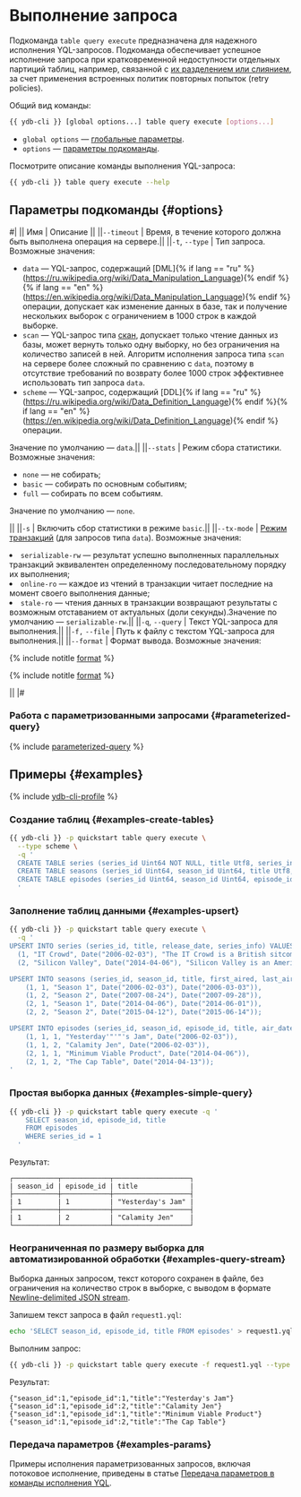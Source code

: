# Выполнение запроса

Подкоманда `table query execute` предназначена для надежного исполнения YQL-запросов. Подкоманда обеспечивает успешное исполнение запроса при кратковременной недоступности отдельных партиций таблиц, например, связанной с [их разделением или слиянием](../../concepts/datamodel/table.md#partitioning), за счет применения встроенных политик повторных попыток (retry policies).

Общий вид команды:

```bash
{{ ydb-cli }} [global options...] table query execute [options...]
```

* `global options` — [глобальные параметры](commands/global-options.md).
* `options` — [параметры подкоманды](#options).

Посмотрите описание команды выполнения YQL-запроса:

```bash
{{ ydb-cli }} table query execute --help
```

## Параметры подкоманды {#options}

#|
|| Имя | Описание ||
||`--timeout` | Время, в течение которого должна быть выполнена операция на сервере.||
||`-t`, `--type` | Тип запроса.
Возможные значения:

* `data` — YQL-запрос, содержащий [DML]{% if lang == "ru" %}(https://ru.wikipedia.org/wiki/Data_Manipulation_Language){% endif %}{% if lang == "en" %}(https://en.wikipedia.org/wiki/Data_Manipulation_Language){% endif %} операции, допускает как изменение данных в базе, так и получение нескольких выборок с ограничением в 1000 строк в каждой выборке.
* `scan` — YQL-запрос типа [скан](../../concepts/scan_query.md), допускает только чтение данных из базы, может вернуть только одну выборку, но без ограничения на количество записей в ней. Алгоритм исполнения запроса типа `scan` на сервере более сложный по сравнению с `data`, поэтому в отсутствие требований по возврату более 1000 строк эффективнее использовать тип запроса `data`.
* `scheme` — YQL-запрос, содержащий [DDL]{% if lang == "ru" %}(https://ru.wikipedia.org/wiki/Data_Definition_Language){% endif %}{% if lang == "en" %}(https://en.wikipedia.org/wiki/Data_Definition_Language){% endif %} операции.

Значение по умолчанию — `data`.||
||`--stats` | Режим сбора статистики.
Возможные значения:

* `none` — не собирать;
* `basic` — собирать по основным событиям;
* `full` — собирать по всем событиям.

Значение по умолчанию — `none`.

||
||`-s` | Включить сбор статистики в режиме `basic`.||
||`--tx-mode` | [Режим транзакций](../../concepts/transactions.md#modes) (для запросов типа `data`).
Возможные значения:<li>`serializable-rw` — результат успешно выполненных параллельных транзакций эквивалентен определенному последовательному порядку их выполнения;<li>`online-ro` — каждое из чтений в транзакции читает последние на момент своего выполнения данные;<li>`stale-ro`  — чтения данных в транзакции возвращают результаты с возможным отставанием от актуальных (доли секунды).Значение по умолчанию — `serializable-rw`.||
||`-q`, `--query` | Текст YQL-запроса для выполнения.||
||`-f,` `--file` | Путь к файлу с текстом YQL-запроса для выполнения.||
||`--format` | Формат вывода.
Возможные значения:

{% include notitle [format](./_includes/result_format_common.md) %}

{% include notitle [format](./_includes/result_format_csv_tsv.md) %}

||
|#

### Работа с параметризованными запросами {#parameterized-query}

{% include [parameterized-query](../../_includes/parameterized-query.md) %}

## Примеры {#examples}

{% include [ydb-cli-profile](../../_includes/ydb-cli-profile.md) %}

### Создание таблиц {#examples-create-tables}

```bash
{{ ydb-cli }} -p quickstart table query execute \
  --type scheme \
  -q '
  CREATE TABLE series (series_id Uint64 NOT NULL, title Utf8, series_info Utf8, release_date Date, PRIMARY KEY (series_id));
  CREATE TABLE seasons (series_id Uint64, season_id Uint64, title Utf8, first_aired Date, last_aired Date, PRIMARY KEY (series_id, season_id));
  CREATE TABLE episodes (series_id Uint64, season_id Uint64, episode_id Uint64, title Utf8, air_date Date, PRIMARY KEY (series_id, season_id, episode_id));
  '
```

### Заполнение таблиц данными {#examples-upsert}

```bash
{{ ydb-cli }} -p quickstart table query execute \
  -q '
UPSERT INTO series (series_id, title, release_date, series_info) VALUES
  (1, "IT Crowd", Date("2006-02-03"), "The IT Crowd is a British sitcom produced by Channel 4, written by Graham Linehan, produced by Ash Atalla and starring Chris O'"'"'Dowd, Richard Ayoade, Katherine Parkinson, and Matt Berry."),
  (2, "Silicon Valley", Date("2014-04-06"), "Silicon Valley is an American comedy television series created by Mike Judge, John Altschuler and Dave Krinsky. The series focuses on five young men who founded a startup company in Silicon Valley.");

UPSERT INTO seasons (series_id, season_id, title, first_aired, last_aired) VALUES
    (1, 1, "Season 1", Date("2006-02-03"), Date("2006-03-03")),
    (1, 2, "Season 2", Date("2007-08-24"), Date("2007-09-28")),
    (2, 1, "Season 1", Date("2014-04-06"), Date("2014-06-01")),
    (2, 2, "Season 2", Date("2015-04-12"), Date("2015-06-14"));

UPSERT INTO episodes (series_id, season_id, episode_id, title, air_date) VALUES
    (1, 1, 1, "Yesterday'"'"'s Jam", Date("2006-02-03")),
    (1, 1, 2, "Calamity Jen", Date("2006-02-03")),
    (2, 1, 1, "Minimum Viable Product", Date("2014-04-06")),
    (2, 1, 2, "The Cap Table", Date("2014-04-13"));
'
```

### Простая выборка данных {#examples-simple-query}

```bash
{{ ydb-cli }} -p quickstart table query execute -q '
    SELECT season_id, episode_id, title
    FROM episodes
    WHERE series_id = 1
  '
```

Результат:

```text
┌───────────┬────────────┬───────────────────┐
| season_id | episode_id | title             |
├───────────┼────────────┼───────────────────┤
| 1         | 1          | "Yesterday's Jam" |
├───────────┼────────────┼───────────────────┤
| 1         | 2          | "Calamity Jen"    |
└───────────┴────────────┴───────────────────┘
```

### Неограниченная по размеру выборка для автоматизированной обработки {#examples-query-stream}

Выборка данных запросом, текст которого сохранен в файле, без ограничения на количество строк в выборке, с выводом в формате [Newline-delimited JSON stream](https://en.wikipedia.org/wiki/JSON_streaming).

Запишем текст запроса в файл `request1.yql`:

```bash
echo 'SELECT season_id, episode_id, title FROM episodes' > request1.yql
```

Выполним запрос:

```bash
{{ ydb-cli }} -p quickstart table query execute -f request1.yql --type scan --format json-unicode
```

Результат:

```text
{"season_id":1,"episode_id":1,"title":"Yesterday's Jam"}
{"season_id":1,"episode_id":2,"title":"Calamity Jen"}
{"season_id":1,"episode_id":1,"title":"Minimum Viable Product"}
{"season_id":1,"episode_id":2,"title":"The Cap Table"}
```

### Передача параметров {#examples-params}

Примеры исполнения параметризованных запросов, включая потоковое исполнение, приведены в статье [Передача параметров в команды исполнения YQL](parameterized-queries-cli.md).

